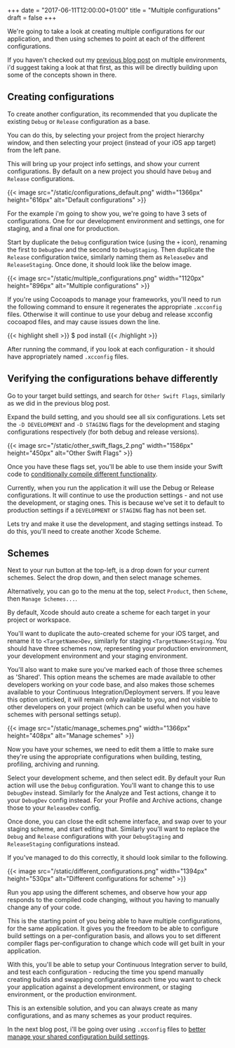 +++
date = "2017-06-11T12:00:00+01:00"
title = "Multiple configurations"
draft = false
+++

We're going to take a look at creating multiple configurations for our application, and then using schemes to point at each of the different configurations.

If you haven't checked out my [previous blog post](/app-with-multiple-environments/) on multiple environments, i'd suggest taking a look at that first, as this will be directly building upon some of the concepts shown in there.

## Creating configurations

To create another configuration, its recommended that you duplicate the existing `Debug` or `Release` configuration as a base.

You can do this, by selecting your project from the project hierarchy window, and then selecting your project (instead of your iOS app target) from the left pane.

This will bring up your project info settings, and show your current configurations. By default on a new project you should have `Debug` and `Release` configurations.

{{< image src="/static/configurations_default.png" width="1366px" height="616px" alt="Default configurations" >}}

For the example i'm going to show you, we're going to have 3 sets of configurations. One for our development environment and settings, one for staging, and a final one for production.

Start by duplicate the `Debug` configuration twice (using the `+` icon), renaming the first to `DebugDev` and the second to `DebugStaging`. Then duplicate the `Release` configuration twice, similarly naming them as `ReleaseDev` and `ReleaseStaging`. Once done, it should look like the below image.

{{< image src="/static/multiple_configurations.png" width="1120px" height="896px" alt="Multiple configurations" >}}

If you're using Cocoapods to manage your frameworks, you'll need to run the following command to ensure it regenerates the appropriate `.xcconfig` files. Otherwise it will continue to use your debug and release xcconfig cocoapod files, and may cause issues down the line.

{{< highlight shell >}}
$ pod install
{{< /highlight >}}

After running the command, if you look at each configuration - it should have appropriately named `.xcconfig` files.

## Verifying the configurations behave differently

Go to your target build settings, and search for `Other Swift Flags`, similarly as we did in the previous blog post.

Expand the build setting, and you should see all six configurations.
Lets set the `-D DEVELOPMENT` and `-D STAGING` flags for the development and staging configurations respectively (for both debug and release versions).

{{< image src="/static/other_swift_flags_2.png" width="1586px" height="450px" alt="Other Swift Flags" >}}

Once you have these flags set, you'll be able to use them inside your Swift code to [conditionally compile different functionality](/app-with-multiple-environments/).

Currently, when you run the application it will use the Debug or Release configurations. It will continue to use the production settings - and not use the development, or staging ones. This is because we've set it to default to production settings if a `DEVELOPMENT` or `STAGING` flag has not been set.

Lets try and make it use the development, and staging settings instead.
To do this, you'll need to create another Xcode Scheme.

## Schemes

Next to your run button at the top-left, is a drop down for your current schemes. Select the drop down, and then select manage schemes.

Alternatively, you can go to the menu at the top, select `Product`, then `Scheme`, then `Manage Schemes...`.

By default, Xcode should auto create a scheme for each target in your project or workspace.

You'll want to duplicate the auto-created scheme for your iOS target, and rename it to `<TargetName>Dev`, similarly for staging `<TargetName>Staging`. You should have three schemes now, representing your production environment, your development environment and your staging environment.

You'll also want to make sure you've marked each of those three schemes as 'Shared'. This option means the schemes are made available to other developers working on your code base, and also makes those schemes available to your Continuous Integration/Deployment servers. If you leave this option unticked, it will remain only available to you, and not visible to other developers on your project (which can be useful when you have schemes with personal settings setup).

{{< image src="/static/manage_schemes.png" width="1366px" height="408px" alt="Manage schemes" >}}

Now you have your schemes, we need to edit them a little to make sure they're using the appropriate configurations when building, testing, profiling, archiving and running.

Select your development scheme, and then select edit. By default your Run action will use the `Debug` configuration. You'll want to change this to use `DebugDev` instead. Similarly for the Analyze and Test actions, change it to your `DebugDev` config instead. For your Profile and Archive actions, change those to your `ReleaseDev` config.

Once done, you can close the edit scheme interface, and swap over to your staging scheme, and start editing that. Similarly you'll want to replace the `Debug` and `Release` configurations with your `DebugStaging` and `ReleaseStaging` configurations instead.

If you've managed to do this correctly, it should look similar to the following.

{{< image src="/static/different_configurations.png" width="1394px" height="530px" alt="Different configurations for scheme" >}}

Run you app using the different schemes, and observe how your app responds to the compiled code changing, without you having to manually change any of your code.

This is the starting point of you being able to have multiple configurations, for the same application. It gives you the freedom to be able to configure build settings on a per-configuration basis, and allows you to set different compiler flags per-configuration to change which code will get built in your application.

With this, you'll be able to setup your Continuous Integration server to build, and test each configuration - reducing the time you spend manually creating builds and swapping configurations each time you want to check your application against a development environment, or staging environment, or the production environment.

This is an extensible solution, and you can always create as many configurations, and as many schemes as your product requires.

In the next blog post, i'll be going over using `.xcconfig` files to [better manage your shared configuration build settings](/manage-your-build-settings-with-xcconfigs).
